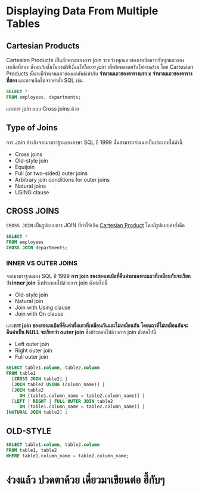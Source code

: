 # Displaying Data From Multiple Tables

## Cartesian Products

Cartesian Products เป็นลักษณะของการ join ระหว่างทุกแถวของเทเบิลแรกกับทุกแถวของเทเบิลที่สอง _ซึ่งจะเกิดขึ้นในกรณีที่เงื่อนไขในการ join นั้นผิดพลาดหรือไม่ครบถ้วน_ โดย Cartesian Products นั้นจะมีจำนวนแถวของผลลัพธ์เท่ากับ **จำนวนแถวของตารางแรก x จำนวนแถวของตารางที่สอง** และอาจเกิดขึ้นจากคำสั่ง SQL เช่น

```sql
SELECT *
FROM employees, departments;
```

และการ join แบบ Cross joins ด้วย

## Type of Joins

การ Join อ้างอิงจากมาตราฐานของภาษา SQL ปี 1999 นั้นสามารถจำแนกเป็นประเภทได้ดังนี้

- Cross joins
- Old-style join
- Equijoin
- Full (or two-sided) outer joins
- Arbitrary join conditions for outer joins
- Natural joins
- USING clause

## CROSS JOINS

`CROSS JOIN` เป็นรูปแบบการ JOIN ที่ทำให้เกิด [Cartesian Product](#cartesian-products) โดยมีรูปแบบคำสั่งคือ

```sql
SELECT *
FROM employees
CROSS JOIN departments;
```

### INNER VS OUTER JOINS

จากมาตราฐานของ SQL ปี 1999 **การ join ของสองเทเบิลที่คืนค่ามาเฉพาะแถวที่เหมือนกันจะเรียกว่า inner join** ซึ่งประกอบไปด้วยการ join ดังต่อไปนี้

- Old-style join
- Natural join
- Join with Using clause
- Join with On clause

และ**การ join ของสองเทเบิลที่คืนค่าทั้งแถวที่เหมือนกันและไม่เหมือนกัน โดยแถวที่ไม่เหมือนกันจะคืนค่าเป็น NULL จะเรียกว่า outer join** ซึ่งประกอบไปด้วยการ join ดังต่อไปนี้

- Left outer join
- Right outer join
- Full outer join

```sql
SELECT table1.column, table2.column
FROM table1
  [CROSS JOIN table2] |
  [JOIN table2 USING (column_name)] |
  [JOIN table2
     ON (table1.column_name = table2.column_name)] |
  [LEFT | RIGHT | FULL OUTER JOIN table2
     ON (table1.column_name = table2.column_name)] |
[NATURAL JOIN table2] ;
```

 ## OLD-STYLE

```sql
SELECT table1.column, table2.column
FROM table1, table2
WHERE table1.column_name = table2.column_name;
```

# ง่วงแล้ว ปวดตาด้วย เดี๋ยวมาเขียนต่อ ฮี้กับๆ
